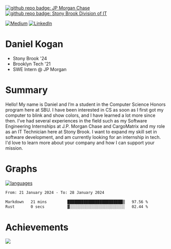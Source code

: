 [![github repo badge: JP Morgan Chase](https://img.shields.io/badge/JP_Morgan_Chase--181717?color=blue)](https://careers.jpmorgan.com/in/en/students/programs/software-engineer-summer?search=&tags=location__Americas__UnitedStatesofAmerica)
[![github repo badge: Stony Brook Division of IT](https://img.shields.io/badge/Stony%20Brook%20Division%20of%20IT--181717?color=red)](https://it.stonybrook.edu/)

[![Medium](https://img.shields.io/badge/Medium-12100E?logo=medium&logoColor=white)](https://medium.com/@danielkoganx) [![LinkedIn](https://img.shields.io/badge/LinkedIn-%230077B5.svg?logo=linkedin&logoColor=white)](https://linkedin.com/in/danielkogan123)
# Daniel Kogan

- Stony Brook '24
- Brooklyn Tech '21
- SWE Intern @ JP Morgan

# Summary

Hello! My name is Daniel and I’m a student in the Computer Science Honors program here at SBU. I have been interested in CS as soon as I first got my computer to blink and show colors, and I have learned a lot more since then. I’ve had several experiences in the field such as my Software Engineering Internships at J.P. Morgan Chase and CargoMatrix and my role as an IT Technician here at Stony Brook. I want to expand my skill set in software development, and am currently looking for an internship in tech. I'd love to learn more about your company and how I can support your mission.

# Graphs

<div style="width: 100%">

[![languages](https://github-readme-stats.vercel.app/api/top-langs/?username=daminals&langs_count=8&hide=html&layout=compact)](https://github-readme-stats.vercel.app/api/top-langs/?username=daminals&langs_count=8&hide=html&layout=compact)
</div>

<!--START_SECTION:waka-->

```txt
From: 21 January 2024 - To: 28 January 2024

Markdown   21 mins         ████████████████████████▒   97.56 %
Rust       0 secs          ▓░░░░░░░░░░░░░░░░░░░░░░░░   02.44 %
```

<!--END_SECTION:waka-->

# Achievements 

![](https://github-profile-trophy.vercel.app/?username=daminals&theme=onestar&no-frame=true&no-bg=false&margin-w=4)
